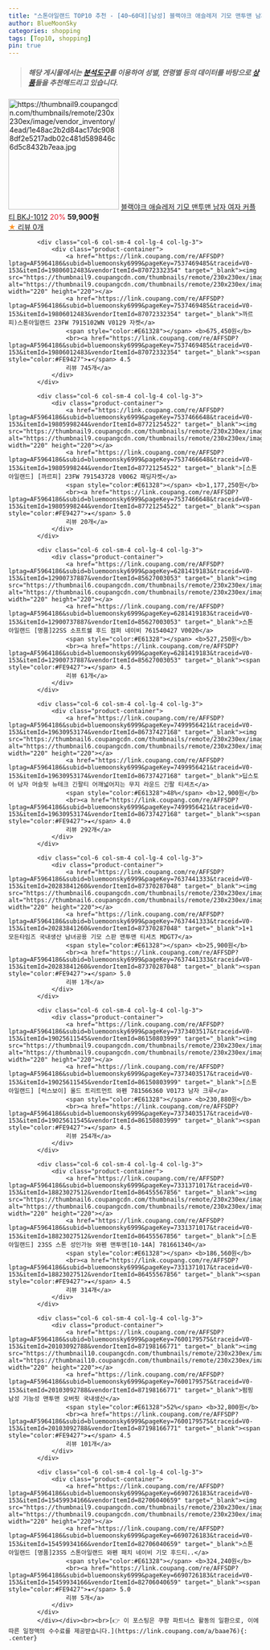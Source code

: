 ```yaml
---
title: "스톤아일랜드 TOP10 추천 - [40~60대][남성] 블랙야크 애슬레저 기모 맨투맨 남자 여자 커플티 BKJ-1012"
author: BlueMoonSky
categories: shopping
tags: [Top10, shopping]
pin: true
---
```


> ##### 해당 게시물에서는 [**분석도구**](https://itemscout.io/)를 이용하여 **성별**, **연령별** 등의 데이터를 바탕으로 [**상품**](https://link.coupang.com/a/baae76)들을 추천해드리고 있습니다.
<div class="container"><div class="row">
            <div class="col-6 col-sm-4 col-lg-4 col-lg-3">
                <div class="product-container">
                    <a href="https://link.coupang.com/re/AFFSDP?lptag=AF5964186&subid=bluemoonsky6999&pageKey=6839802639&traceid=V0-153&itemId=20399812750&vendorItemId=87488697654" target="_blank"><img src="https://thumbnail9.coupangcdn.com/thumbnails/remote/230x230ex/image/vendor_inventory/4ead/1e48ac2b2d84ac17dc9088df2e5217adb02c481d589846c6d5c8432b7eaa.jpg" alt="https://thumbnail9.coupangcdn.com/thumbnails/remote/230x230ex/image/vendor_inventory/4ead/1e48ac2b2d84ac17dc9088df2e5217adb02c481d589846c6d5c8432b7eaa.jpg" width="220" height="220"></a>
                    <a href="https://link.coupang.com/re/AFFSDP?lptag=AF5964186&subid=bluemoonsky6999&pageKey=6839802639&traceid=V0-153&itemId=20399812750&vendorItemId=87488697654" target="_blank">블랙야크 애슬레저 기모 맨투맨 남자 여자 커플티 BKJ-1012</a>
                    <span style="color:#E61328">20%</span> <b>59,900원</b>
                    <br><a href="https://link.coupang.com/re/AFFSDP?lptag=AF5964186&subid=bluemoonsky6999&pageKey=6839802639&traceid=V0-153&itemId=20399812750&vendorItemId=87488697654" target="_blank"><span style="color:#FE9427">★</span> 
                    리뷰 0개</a>
                </div>
            </div>
            
            <div class="col-6 col-sm-4 col-lg-4 col-lg-3">
                <div class="product-container">
                    <a href="https://link.coupang.com/re/AFFSDP?lptag=AF5964186&subid=bluemoonsky6999&pageKey=7537469485&traceid=V0-153&itemId=19806012483&vendorItemId=87072332354" target="_blank"><img src="https://thumbnail9.coupangcdn.com/thumbnails/remote/230x230ex/image/vendor_inventory/bf28/edcc146ce9dc3e6f6df30b3fb3b300b4948692f35b044bfc223b6d7c292f.jpg" alt="https://thumbnail9.coupangcdn.com/thumbnails/remote/230x230ex/image/vendor_inventory/bf28/edcc146ce9dc3e6f6df30b3fb3b300b4948692f35b044bfc223b6d7c292f.jpg" width="220" height="220"></a>
                    <a href="https://link.coupang.com/re/AFFSDP?lptag=AF5964186&subid=bluemoonsky6999&pageKey=7537469485&traceid=V0-153&itemId=19806012483&vendorItemId=87072332354" target="_blank">까르피)스톤아일랜드 23FW 7915102WN V0129 자켓</a>
                    <span style="color:#E61328"></span> <b>675,450원</b>
                    <br><a href="https://link.coupang.com/re/AFFSDP?lptag=AF5964186&subid=bluemoonsky6999&pageKey=7537469485&traceid=V0-153&itemId=19806012483&vendorItemId=87072332354" target="_blank"><span style="color:#FE9427">★</span> 4.5
                    리뷰 745개</a>
                </div>
            </div>
            
            <div class="col-6 col-sm-4 col-lg-4 col-lg-3">
                <div class="product-container">
                    <a href="https://link.coupang.com/re/AFFSDP?lptag=AF5964186&subid=bluemoonsky6999&pageKey=7537466648&traceid=V0-153&itemId=19805998244&vendorItemId=87721254522" target="_blank"><img src="https://thumbnail9.coupangcdn.com/thumbnails/remote/230x230ex/image/vendor_inventory/9f14/3453c11971302dc8e765ea71083c8529cf2a1e9ef2a21afdbf81a686ff18.jpg" alt="https://thumbnail9.coupangcdn.com/thumbnails/remote/230x230ex/image/vendor_inventory/9f14/3453c11971302dc8e765ea71083c8529cf2a1e9ef2a21afdbf81a686ff18.jpg" width="220" height="220"></a>
                    <a href="https://link.coupang.com/re/AFFSDP?lptag=AF5964186&subid=bluemoonsky6999&pageKey=7537466648&traceid=V0-153&itemId=19805998244&vendorItemId=87721254522" target="_blank">[스톤아일랜드] [까르피] 23FW 791543728 V0062 패딩자켓</a>
                    <span style="color:#E61328"></span> <b>1,177,250원</b>
                    <br><a href="https://link.coupang.com/re/AFFSDP?lptag=AF5964186&subid=bluemoonsky6999&pageKey=7537466648&traceid=V0-153&itemId=19805998244&vendorItemId=87721254522" target="_blank"><span style="color:#FE9427">★</span> 5.0
                    리뷰 20개</a>
                </div>
            </div>
            
            <div class="col-6 col-sm-4 col-lg-4 col-lg-3">
                <div class="product-container">
                    <a href="https://link.coupang.com/re/AFFSDP?lptag=AF5964186&subid=bluemoonsky6999&pageKey=6281419183&traceid=V0-153&itemId=12900737887&vendorItemId=85627003053" target="_blank"><img src="https://thumbnail6.coupangcdn.com/thumbnails/remote/230x230ex/image/vendor_inventory/cae7/0929c5ae4cc8c1a9bba0fae26780fe14dd66aff319f20ff7b234797a2843.jpg" alt="https://thumbnail6.coupangcdn.com/thumbnails/remote/230x230ex/image/vendor_inventory/cae7/0929c5ae4cc8c1a9bba0fae26780fe14dd66aff319f20ff7b234797a2843.jpg" width="220" height="220"></a>
                    <a href="https://link.coupang.com/re/AFFSDP?lptag=AF5964186&subid=bluemoonsky6999&pageKey=6281419183&traceid=V0-153&itemId=12900737887&vendorItemId=85627003053" target="_blank">스톤 아일랜드 [명품]22SS 소프트쉘 후드 점퍼 네이비 761540427 V0020</a>
                    <span style="color:#E61328"></span> <b>527,250원</b>
                    <br><a href="https://link.coupang.com/re/AFFSDP?lptag=AF5964186&subid=bluemoonsky6999&pageKey=6281419183&traceid=V0-153&itemId=12900737887&vendorItemId=85627003053" target="_blank"><span style="color:#FE9427">★</span> 4.5
                    리뷰 61개</a>
                </div>
            </div>
            
            <div class="col-6 col-sm-4 col-lg-4 col-lg-3">
                <div class="product-container">
                    <a href="https://link.coupang.com/re/AFFSDP?lptag=AF5964186&subid=bluemoonsky6999&pageKey=7499956421&traceid=V0-153&itemId=19630953174&vendorItemId=86737427168" target="_blank"><img src="https://thumbnail6.coupangcdn.com/thumbnails/remote/230x230ex/image/vendor_inventory/f6aa/6338b336ecfe6e8bca3d8c35ff67d4c7efc07bb60273cce9440160371665.JPG" alt="https://thumbnail6.coupangcdn.com/thumbnails/remote/230x230ex/image/vendor_inventory/f6aa/6338b336ecfe6e8bca3d8c35ff67d4c7efc07bb60273cce9440160371665.JPG" width="220" height="220"></a>
                    <a href="https://link.coupang.com/re/AFFSDP?lptag=AF5964186&subid=bluemoonsky6999&pageKey=7499956421&traceid=V0-153&itemId=19630953174&vendorItemId=86737427168" target="_blank">딥스토어 남자 머슬핏 뉴테크 긴팔티 어깨넓어지는 무지 라운드 긴팔 티셔츠</a>
                    <span style="color:#E61328">48%</span> <b>12,900원</b>
                    <br><a href="https://link.coupang.com/re/AFFSDP?lptag=AF5964186&subid=bluemoonsky6999&pageKey=7499956421&traceid=V0-153&itemId=19630953174&vendorItemId=86737427168" target="_blank"><span style="color:#FE9427">★</span> 4.0
                    리뷰 292개</a>
                </div>
            </div>
            
            <div class="col-6 col-sm-4 col-lg-4 col-lg-3">
                <div class="product-container">
                    <a href="https://link.coupang.com/re/AFFSDP?lptag=AF5964186&subid=bluemoonsky6999&pageKey=7637441333&traceid=V0-153&itemId=20283841260&vendorItemId=87370287048" target="_blank"><img src="https://thumbnail6.coupangcdn.com/thumbnails/remote/230x230ex/image/vendor_inventory/905a/2481afe687a54a06cd5582872b91eff6cfb58b304b3e3f48f7309e756b8d.jpg" alt="https://thumbnail6.coupangcdn.com/thumbnails/remote/230x230ex/image/vendor_inventory/905a/2481afe687a54a06cd5582872b91eff6cfb58b304b3e3f48f7309e756b8d.jpg" width="220" height="220"></a>
                    <a href="https://link.coupang.com/re/AFFSDP?lptag=AF5964186&subid=bluemoonsky6999&pageKey=7637441333&traceid=V0-153&itemId=20283841260&vendorItemId=87370287048" target="_blank">1+1 모든타임즈 국내생산 남녀공용 기모 스판 맨투맨 티셔츠 MDGT7</a>
                    <span style="color:#E61328"></span> <b>25,900원</b>
                    <br><a href="https://link.coupang.com/re/AFFSDP?lptag=AF5964186&subid=bluemoonsky6999&pageKey=7637441333&traceid=V0-153&itemId=20283841260&vendorItemId=87370287048" target="_blank"><span style="color:#FE9427">★</span> 5.0
                    리뷰 1개</a>
                </div>
            </div>
            
            <div class="col-6 col-sm-4 col-lg-4 col-lg-3">
                <div class="product-container">
                    <a href="https://link.coupang.com/re/AFFSDP?lptag=AF5964186&subid=bluemoonsky6999&pageKey=7373403517&traceid=V0-153&itemId=19025611545&vendorItemId=86150803999" target="_blank"><img src="https://thumbnail9.coupangcdn.com/thumbnails/remote/230x230ex/image/vendor_inventory/e598/44b5bfd6758a1e5f8b5001e19c4385f3cc0e81ab6ffc495e4ee536834d96.jpg" alt="https://thumbnail9.coupangcdn.com/thumbnails/remote/230x230ex/image/vendor_inventory/e598/44b5bfd6758a1e5f8b5001e19c4385f3cc0e81ab6ffc495e4ee536834d96.jpg" width="220" height="220"></a>
                    <a href="https://link.coupang.com/re/AFFSDP?lptag=AF5964186&subid=bluemoonsky6999&pageKey=7373403517&traceid=V0-153&itemId=19025611545&vendorItemId=86150803999" target="_blank">[스톤아일랜드] [럭스보이] 올드 트리트먼트 와펜 781566360 V0173 남자 크루</a>
                    <span style="color:#E61328"></span> <b>230,880원</b>
                    <br><a href="https://link.coupang.com/re/AFFSDP?lptag=AF5964186&subid=bluemoonsky6999&pageKey=7373403517&traceid=V0-153&itemId=19025611545&vendorItemId=86150803999" target="_blank"><span style="color:#FE9427">★</span> 4.5
                    리뷰 254개</a>
                </div>
            </div>
            
            <div class="col-6 col-sm-4 col-lg-4 col-lg-3">
                <div class="product-container">
                    <a href="https://link.coupang.com/re/AFFSDP?lptag=AF5964186&subid=bluemoonsky6999&pageKey=7331371017&traceid=V0-153&itemId=18823027512&vendorItemId=86455567856" target="_blank"><img src="https://thumbnail6.coupangcdn.com/thumbnails/remote/230x230ex/image/vendor_inventory/7761/41c4e9c621499e10174c5b6e9f7756fc142b12ebbba77e9105d2e449f600.jpg" alt="https://thumbnail6.coupangcdn.com/thumbnails/remote/230x230ex/image/vendor_inventory/7761/41c4e9c621499e10174c5b6e9f7756fc142b12ebbba77e9105d2e449f600.jpg" width="220" height="220"></a>
                    <a href="https://link.coupang.com/re/AFFSDP?lptag=AF5964186&subid=bluemoonsky6999&pageKey=7331371017&traceid=V0-153&itemId=18823027512&vendorItemId=86455567856" target="_blank">[스톤아일랜드] 23SS 스톤 성인가능 와펜 맨투맨[10-14A] 781661340</a>
                    <span style="color:#E61328"></span> <b>186,560원</b>
                    <br><a href="https://link.coupang.com/re/AFFSDP?lptag=AF5964186&subid=bluemoonsky6999&pageKey=7331371017&traceid=V0-153&itemId=18823027512&vendorItemId=86455567856" target="_blank"><span style="color:#FE9427">★</span> 4.5
                    리뷰 314개</a>
                </div>
            </div>
            
            <div class="col-6 col-sm-4 col-lg-4 col-lg-3">
                <div class="product-container">
                    <a href="https://link.coupang.com/re/AFFSDP?lptag=AF5964186&subid=bluemoonsky6999&pageKey=7600179575&traceid=V0-153&itemId=20103092788&vendorItemId=87198166771" target="_blank"><img src="https://thumbnail10.coupangcdn.com/thumbnails/remote/230x230ex/image/vendor_inventory/f7ac/145c1152ed2890a78cac3030333931cb2e2d26aa9b889746b3a03df3941f.jpg" alt="https://thumbnail10.coupangcdn.com/thumbnails/remote/230x230ex/image/vendor_inventory/f7ac/145c1152ed2890a78cac3030333931cb2e2d26aa9b889746b3a03df3941f.jpg" width="220" height="220"></a>
                    <a href="https://link.coupang.com/re/AFFSDP?lptag=AF5964186&subid=bluemoonsky6999&pageKey=7600179575&traceid=V0-153&itemId=20103092788&vendorItemId=87198166771" target="_blank">펌핑 남성 기능성 맨투맨 오버핏 국내생산</a>
                    <span style="color:#E61328">52%</span> <b>32,800원</b>
                    <br><a href="https://link.coupang.com/re/AFFSDP?lptag=AF5964186&subid=bluemoonsky6999&pageKey=7600179575&traceid=V0-153&itemId=20103092788&vendorItemId=87198166771" target="_blank"><span style="color:#FE9427">★</span> 4.5
                    리뷰 101개</a>
                </div>
            </div>
            
            <div class="col-6 col-sm-4 col-lg-4 col-lg-3">
                <div class="product-container">
                    <a href="https://link.coupang.com/re/AFFSDP?lptag=AF5964186&subid=bluemoonsky6999&pageKey=6690726183&traceid=V0-153&itemId=15459934166&vendorItemId=82706040659" target="_blank"><img src="https://thumbnail9.coupangcdn.com/thumbnails/remote/230x230ex/image/vendor_inventory/258e/7b65254f22e491a4afe1a256fe44dfb636a76aea5afccea200114c89ce93.jpg" alt="https://thumbnail9.coupangcdn.com/thumbnails/remote/230x230ex/image/vendor_inventory/258e/7b65254f22e491a4afe1a256fe44dfb636a76aea5afccea200114c89ce93.jpg" width="220" height="220"></a>
                    <a href="https://link.coupang.com/re/AFFSDP?lptag=AF5964186&subid=bluemoonsky6999&pageKey=6690726183&traceid=V0-153&itemId=15459934166&vendorItemId=82706040659" target="_blank">스톤 아일랜드 [명품]23SS 스톤아일랜드 와펜 패치 네이비 기모 후드티..</a>
                    <span style="color:#E61328"></span> <b>324,240원</b>
                    <br><a href="https://link.coupang.com/re/AFFSDP?lptag=AF5964186&subid=bluemoonsky6999&pageKey=6690726183&traceid=V0-153&itemId=15459934166&vendorItemId=82706040659" target="_blank"><span style="color:#FE9427">★</span> 5.0
                    리뷰 5개</a>
                </div>
            </div>
            </div></div><br><br>[👉 이 포스팅은 쿠팡 파트너스 활동의 일환으로, 이에 따른 일정액의 수수료를 제공받습니다.](https://link.coupang.com/a/baae76){: .center}